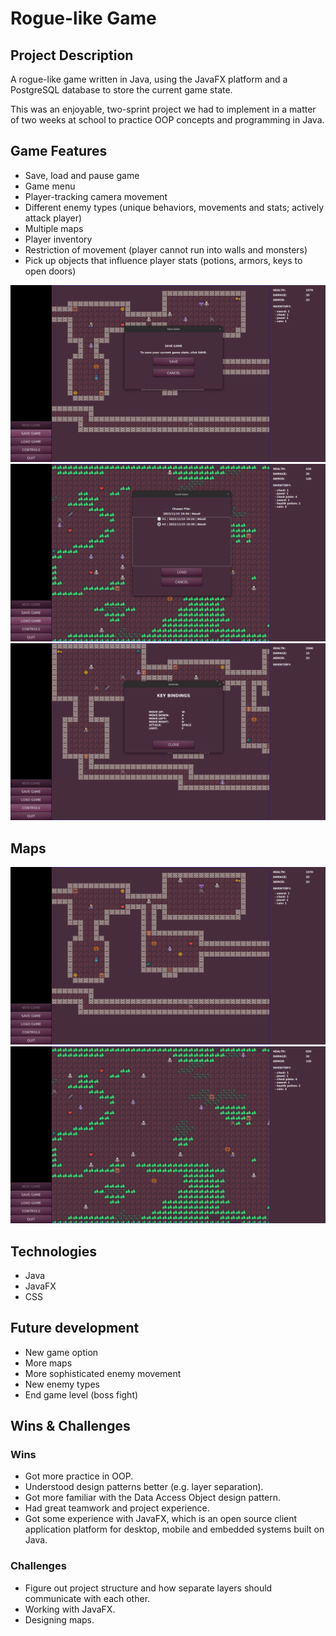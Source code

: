 # Rogue-like Game

## Project Description

A rogue-like game written in Java, using the JavaFX platform and a PostgreSQL database to store the current game state.

This was an enjoyable, two-sprint project we had to implement in a matter of two weeks at school to practice OOP concepts and programming in Java.

## Game Features

- Save, load and pause game
- Game menu
- Player-tracking camera movement
- Different enemy types (unique behaviors, movements and stats; actively attack player)
- Multiple maps
- Player inventory
- Restriction of movement (player cannot run into walls and monsters)
- Pick up objects that influence player stats (potions, armors, keys to open doors)

![](screenshots/save.png)
![](screenshots/load.png)
![](screenshots/controls.png)

## Maps

![](screenshots/map-1.png)
![](screenshots/map-2.png)

## Technologies

- Java
- JavaFX
- CSS

## Future development

- New game option
- More maps
- More sophisticated enemy movement
- New enemy types
- End game level (boss fight)

## Wins & Challenges

### Wins
- Got more practice in OOP.
- Understood design patterns better (e.g. layer separation).
- Got more familiar with the Data Access Object design pattern.
- Had great teamwork and project experience.
- Got some experience with JavaFX, which is an open source client application platform for desktop, mobile and embedded systems built on Java.

### Challenges
- Figure out project structure and how separate layers should communicate with each other.
- Working with JavaFX.
- Designing maps.
